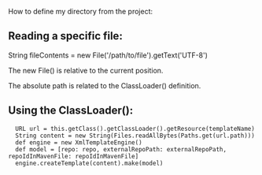 

How to define my directory from the project:


Reading a specific file:
-----------------
String fileContents = new File('/path/to/file').getText('UTF-8')


The new File()
is relative to the current position.

The absolute path is related to the ClassLoader() definition.


Using the ClassLoader():
-----------------

      URL url = this.getClass().getClassLoader().getResource(templateName)
      String content = new String(Files.readAllBytes(Paths.get(url.path)))
      def engine = new XmlTemplateEngine()
      def model = [repo: repo, externalRepoPath: externalRepoPath, repoIdInMavenFile: repoIdInMavenFile]
      engine.createTemplate(content).make(model)
